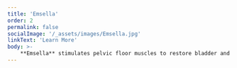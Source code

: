 ```yaml
---
title: 'Emsella'
order: 2
permalink: false
socialImage: '/_assets/images/Emsella.jpg'
linkText: 'Learn More'
body: >-
    **Emsella** stimulates pelvic floor muscles to restore bladder and pelvic muscle control, and increase sexual function without time-consuming exercises. Very effective for both men and women.
---
```


